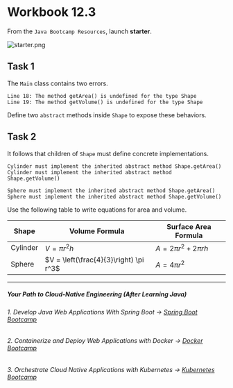 # Workbook 12.3

From the `Java Bootcamp Resources`, launch **starter**.

![starter.png](https://img-c.udemycdn.com/redactor/raw/article_lecture/2025-01-03_18-51-08-03692470427bec5370be2f17c37199e7.png)


## Task 1

The `Main` class contains two errors.
```
Line 18: The method getArea() is undefined for the type Shape
Line 19: The method getVolume() is undefined for the type Shape
```   
Define two `abstract` methods inside `Shape` to expose these behaviors.

## Task 2

It follows that children of `Shape` must define concrete implementations.
```
Cylinder must implement the inherited abstract method Shape.getArea()
Cylinder must implement the inherited abstract method Shape.getVolume()

Sphere must implement the inherited abstract method Shape.getArea()
Sphere must implement the inherited abstract method Shape.getVolume()
```
Use the following table to write equations for area and volume.

| Shape | Volume Formula | Surface Area Formula |
| ----- | -------------- | -------------------- |
| Cylinder | $V = \pi r^2h$ | $A = 2\pi r^2 + 2\pi rh$|
| Sphere | $V = \left(\frac{4}{3}\right) \pi r^3$	 | $A = 4\pi r^2$ |

----------

##### Your Path to Cloud-Native Engineering (After Learning Java)
###### 1. Develop Java Web Applications With Spring Boot → [Spring Boot Bootcamp](https://www.udemy.com/course/the-complete-spring-boot-development-bootcamp/?couponCode=SPRING_BOOTCAMP)
###### 2. Containerize and Deploy Web Applications with Docker → [Docker Bootcamp](https://www.udemy.com/course/docker-bootcamp-conquer-docker-with-real-world-projects/?couponCode=DOCKER_BOOTCAMP)
###### 3. Orchestrate Cloud Native Applications with Kubernetes → [Kubernetes Bootcamp](https://kubernetestraining.io/)